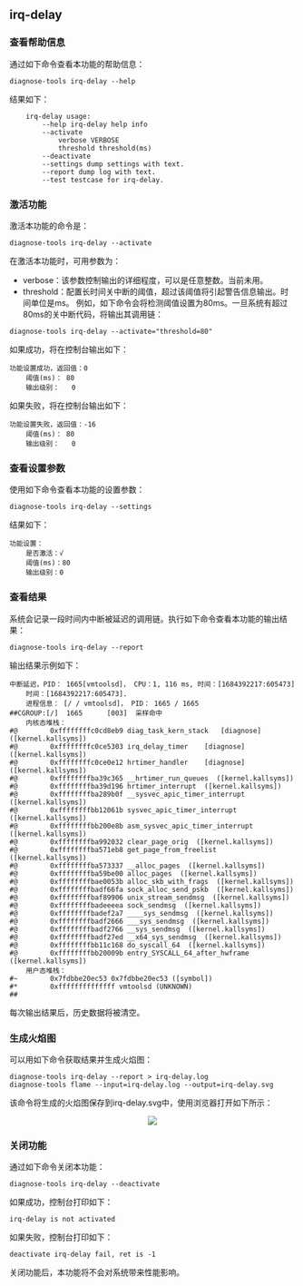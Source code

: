 ##  irq-delay

### 查看帮助信息

通过如下命令查看本功能的帮助信息：

```
diagnose-tools irq-delay --help
```

结果如下：

```
    irq-delay usage:
        --help irq-delay help info
        --activate
            verbose VERBOSE
            threshold threshold(ms)
        --deactivate
        --settings dump settings with text.
        --report dump log with text.
        --test testcase for irq-delay.
```

### 激活功能

激活本功能的命令是：

```
diagnose-tools irq-delay --activate
```

在激活本功能时，可用参数为：

* verbose：该参数控制输出的详细程度，可以是任意整数。当前未用。
* threshold：配置长时间关中断的阈值，超过该阈值将引起警告信息输出。时间单位是ms。
  例如，如下命令会将检测阈值设置为80ms。一旦系统有超过80ms的关中断代码，将输出其调用链：

```
diagnose-tools irq-delay --activate="threshold=80"
```

如果成功，将在控制台输出如下：

```
功能设置成功，返回值：0
    阈值(ms)：	80
    输出级别：	0
```

如果失败，将在控制台输出如下：

```
功能设置失败，返回值：-16
    阈值(ms)：	80
    输出级别：	0
```

### 查看设置参数

使用如下命令查看本功能的设置参数：

```
diagnose-tools irq-delay --settings
```

结果如下：

```
功能设置：
    是否激活：√
    阈值(ms)：80
    输出级别：0
```

### 查看结果

系统会记录一段时间内中断被延迟的调用链。执行如下命令查看本功能的输出结果：

```
diagnose-tools irq-delay --report
```

输出结果示例如下：

```
中断延迟，PID： 1665[vmtoolsd]， CPU：1, 116 ms, 时间：[1684392217:605473]
    时间：[1684392217:605473].
    进程信息： [/ / vmtoolsd]， PID： 1665 / 1665
##CGROUP:[/]  1665      [003]  采样命中
    内核态堆栈：
#@        0xffffffffc0cd8eb9 diag_task_kern_stack	[diagnose]  ([kernel.kallsyms])
#@        0xffffffffc0ce5303 irq_delay_timer	[diagnose]  ([kernel.kallsyms])
#@        0xffffffffc0ce0e12 hrtimer_handler	[diagnose]  ([kernel.kallsyms])
#@        0xffffffffba39c365 __hrtimer_run_queues  ([kernel.kallsyms])
#@        0xffffffffba39d196 hrtimer_interrupt  ([kernel.kallsyms])
#@        0xffffffffba289b0f __sysvec_apic_timer_interrupt  ([kernel.kallsyms])
#@        0xffffffffbb12061b sysvec_apic_timer_interrupt  ([kernel.kallsyms])
#@        0xffffffffbb200e8b asm_sysvec_apic_timer_interrupt  ([kernel.kallsyms])
#@        0xffffffffba992032 clear_page_orig  ([kernel.kallsyms])
#@        0xffffffffba571eb8 get_page_from_freelist  ([kernel.kallsyms])
#@        0xffffffffba573337 __alloc_pages  ([kernel.kallsyms])
#@        0xffffffffba59be00 alloc_pages  ([kernel.kallsyms])
#@        0xffffffffbae0053b alloc_skb_with_frags  ([kernel.kallsyms])
#@        0xffffffffbadf66fa sock_alloc_send_pskb  ([kernel.kallsyms])
#@        0xffffffffbaf89906 unix_stream_sendmsg  ([kernel.kallsyms])
#@        0xffffffffbadeeeea sock_sendmsg  ([kernel.kallsyms])
#@        0xffffffffbadef2a7 ____sys_sendmsg  ([kernel.kallsyms])
#@        0xffffffffbadf2666 ___sys_sendmsg  ([kernel.kallsyms])
#@        0xffffffffbadf2766 __sys_sendmsg  ([kernel.kallsyms])
#@        0xffffffffbadf27ed __x64_sys_sendmsg  ([kernel.kallsyms])
#@        0xffffffffbb11c168 do_syscall_64  ([kernel.kallsyms])
#@        0xffffffffbb20009b entry_SYSCALL_64_after_hwframe  ([kernel.kallsyms])
    用户态堆栈：
#~        0x7fdbbe20ec53 0x7fdbbe20ec53 ([symbol])
#*        0xffffffffffffff vmtoolsd (UNKNOWN)
##
```

每次输出结果后，历史数据将被清空。

### 生成火焰图

可以用如下命令获取结果并生成火焰图：

```
diagnose-tools irq-delay --report > irq-delay.log
diagnose-tools flame --input=irq-delay.log --output=irq-delay.svg
```

该命令将生成的火焰图保存到irq-delay.svg中，使用浏览器打开如下所示：

<div align="center"><img src = "./工具使用说明/irq-delay火焰图.png"></div>

### 关闭功能

通过如下命令关闭本功能：

```
diagnose-tools irq-delay --deactivate
```

如果成功，控制台打印如下：

```
irq-delay is not activated
```

如果失败，控制台打印如下：

```
deactivate irq-delay fail, ret is -1
```

关闭功能后，本功能将不会对系统带来性能影响。


